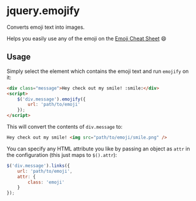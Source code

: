 # jquery.emojify

Converts emoji text into images.

Helps you easily use any of the emoji on the [Emoji Cheat Sheet](http://www.emoji-cheat-sheet.com/) :smile:

## Usage

Simply select the element which contains the emoji text and run `emojify` on it:

```html
<div class="message">Hey check out my smile! :smile:</div>
<script>
	$('div.message').emojify({
		url: 'path/to/emoji'
	});
</script>
```

This will convert the contents of `div.message` to:

```html
Hey check out my smile! <img src="path/to/emoji/smile.png" />
```

You can specify any HTML attribute you like by passing an object as `attr` in the configuration (this just maps to `$().attr`):

```javascript
$('div.message').links({
	url: 'path/to/emoji',
	attr: {
		class: 'emoji'
	}
});
```